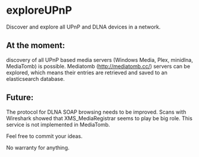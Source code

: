 # exploreUPnP
Discover and explore all UPnP and DLNA devices in a network.

## At the moment:
discovery of all UPnP based media servers (Windows Media, Plex, minidlna, MediaTomb) is possible.
Mediatomb (http://mediatomb.cc/) servers can be explored, which means their entries are retrieved and
saved to an elasticsearch database.

## Future:
The protocol for DLNA SOAP browsing needs to be improved.
Scans with Wireshark showed that XMS_MediaRegistrar seems to play be big role.
This service is not implemented in MediaTomb.

Feel free to commit your ideas. 

No warranty for anything.
